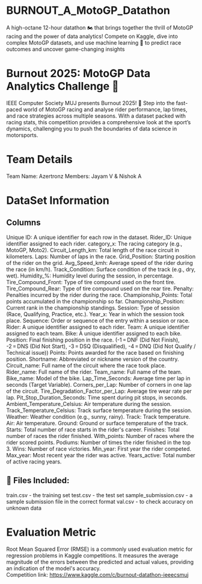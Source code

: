 # BURNOUT_A_MotoGP_Datathon
A high-octane 12-hour datathon 🏍️ that brings together the thrill of MotoGP racing and the power of data analytics! Compete on Kaggle, dive into complex MotoGP datasets, and use machine learning 🧠 to predict race outcomes and uncover game-changing insights
<br>
# Burnout 2025: MotoGP Data Analytics Challenge 🏁
IEEE Computer Society MUJ presents Burnout 2025! 🌟 Step into the fast-paced world of MotoGP racing and analyse rider performance, lap times, and race strategies across multiple seasons. With a dataset packed with racing stats, this competition provides a comprehensive look at the sport’s dynamics, challenging you to push the boundaries of data science in motorsports.
<br>
# Team Details
Team Name: Azertronz
Members: Jayam V & Nishok A
<br>
# DataSet Information
## Columns
Unique ID: A unique identifier for each row in the dataset.
Rider_ID: Unique identifier assigned to each rider.
category_x: The racing category (e.g., MotoGP, Moto2).
Circuit_Length_km: Total length of the race circuit in kilometers.
Laps: Number of laps in the race.
Grid_Position: Starting position of the rider on the grid.
Avg_Speed_kmh: Average speed of the rider during the race (in km/h).
Track_Condition: Surface condition of the track (e.g., dry, wet).
Humidity_%: Humidity level during the session, in percentage.
Tire_Compound_Front: Type of tire compound used on the front tire.
Tire_Compound_Rear: Type of tire compound used on the rear tire.
Penalty: Penalties incurred by the rider during the race.
Championship_Points: Total points accumulated in the championship so far.
Championship_Position: Current rank in the championship standings.
Session: Type of session (Race, Qualifying, Practice, etc.).
Year_x: Year in which the session took place.
Sequence: Order or sequence of the entry within a session or race.
Rider: A unique identifier assigned to each rider.
Team: A unique identifier assigned to each team.
Bike: A unique identifier assigned to each bike.
Position: Final finishing position in the race.
(-1 = DNF (Did Not Finish), -2 = DNS (Did Not Start), -3 = DSQ (Disqualified), -4 = DNQ (Did Not Qualify / Technical issue))
Points: Points awarded for the race based on finishing position.
Shortname: Abbreviated or nickname version of the country.
Circuit_name: Full name of the circuit where the race took place.
Rider_name: Full name of the rider.
Team_name: Full name of the team.
Bike_name: Model of the bike.
Lap_Time_Seconds: Average time per lap in seconds (Target Variable).
Corners_per_Lap: Number of corners in one lap of the circuit.
Tire_Degradation_Factor_per_Lap: Average tire wear rate per lap.
Pit_Stop_Duration_Seconds: Time spent during pit stops, in seconds.
Ambient_Temperature_Celsius: Air temperature during the session.
Track_Temperature_Celsius: Track surface temperature during the session.
Weather: Weather condition (e.g., sunny, rainy).
Track: Track temperature.
Air: Air temperature.
Ground: Ground or surface temperature of the track.
Starts: Total number of race starts in the rider's career.
Finishes: Total number of races the rider finished.
With_points: Number of races where the rider scored points.
Podiums: Number of times the rider finished in the top 3.
Wins: Number of race victories.
Min_year: First year the rider competed.
Max_year: Most recent year the rider was active.
Years_active: Total number of active racing years.
<br>
## 📁 Files Included:
train.csv - the training set
test.csv - the test set
sample_submission.csv - a sample submission file in the correct format
val.csv - to check accuracy on unknown data
<br>
# Evaluation Metric
Root Mean Squared Error (RMSE) is a commonly used evaluation metric for regression problems in Kaggle competitions. It measures the average magnitude of the errors between the predicted and actual values, providing an indication of the model's accuracy.
<br>
Competition link: https://www.kaggle.com/c/burnout-datathon-ieeecsmuj
